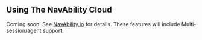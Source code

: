 ## Using The NavAbility Cloud

Coming soon!  See [NavAbility.io](https://www.navability.io) for details.  These features will include Multi-session/agent support.
